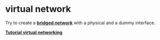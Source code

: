 # virtual network

Try to create a **[bridged network](./bridged_networking.md)** with a physical and a dummy interface.

**[Tutorial virtual networking](./tutorial_virtual_networking.md)**
